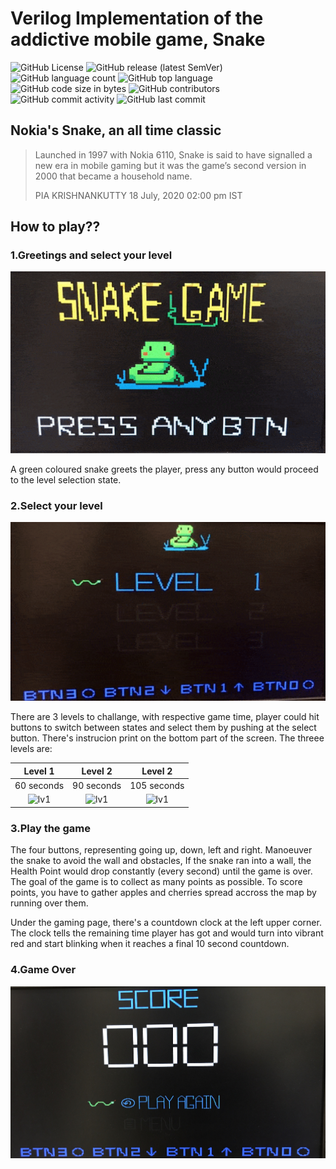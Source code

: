 # Verilog Implementation of the addictive mobile game, Snake

<img alt="GitHub License" src="https://img.shields.io/github/license/hankshyu/SnakeGame?color=orange&logo=github"> <img alt="GitHub release (latest SemVer)" src="https://img.shields.io/github/v/release/hankshyu/SnakeGame?color=orange&logo=github"> <img alt="GitHub language count" src="https://img.shields.io/github/languages/count/hankshyu/SnakeGame"> <img alt="GitHub top language" src="https://img.shields.io/github/languages/top/hankshyu/SnakeGame"> <img alt="GitHub code size in bytes" src="https://img.shields.io/github/languages/code-size/hankshyu/SnakeGame"> <img alt="GitHub contributors" src="https://img.shields.io/github/contributors/hankshyu/SnakeGame?logo=git&color=green"> <img alt="GitHub commit activity" src="https://img.shields.io/github/commit-activity/y/hankshyu/SnakeGame?logo=git&color=green">  <img alt="GitHub last commit" src="https://img.shields.io/github/last-commit/hankshyu/SnakeGame?logo=git&color=green">





## Nokia's Snake, an all time classic

> Launched in 1997 with Nokia 6110, Snake is said to have signalled a new era in mobile gaming but it was the game’s second version in 2000 that became a household name. 
> 
> PIA KRISHNANKUTTY 18 July, 2020 02:00 pm IST



## How to play??

### 1.Greetings and select your level

<p align="center">
  <img src="docs/welcome_gif.gif" alt="welcome_gif" width="550"> 
</p>

A green coloured snake greets the player, press any button would proceed to the level selection state.

### 2.Select your level

<p align="center">
  <img src="docs/select_gif.gif" alt="welcome_gif" width="550"> 
</p>

There are 3 levels to challange, with respective game time, player could hit buttons to switch between states and select them by pushing at the  select button. There's instrucion print on the bottom part of the screen. The threee levels are: 

|  Level 1   | Level 2  | Level 2  |
|:----:|:----:|:----:|
|60 seconds| 90 seconds| 105 seconds|
|![lv1](docs/lv1.png)  |![lv1](docs/lv2.png) |![lv1](docs/lv3.png) |




### 3.Play the game

The four buttons, representing going up, down, left and right. Manoeuver the snake to avoid the wall and obstacles, If the snake ran into a wall, the Health Point would drop constantly (every second) until the game is over. 
The goal of the game is to collect as many points as possible. To score points, you have to gather apples and cherries spread accross the map by running over them.

Under the gaming page, there's a countdown clock at the left upper corner. The clock tells the remaining time player has got and would turn into vibrant red and start blinking when it reaches a final 10 second countdown.



### 4.Game Over

<p align="center">
<img src="docs/score.JPG" alt="score" width="550">
</p>



